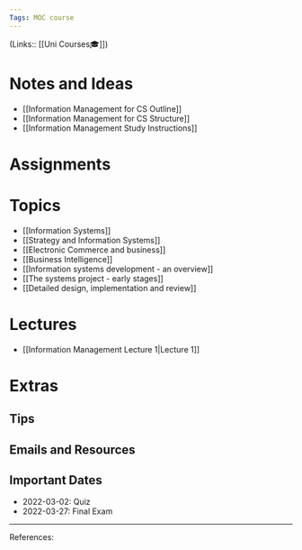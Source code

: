 ```yaml
---
Tags: MOC course
---
```

(Links:: [[Uni Courses🎓]])
# Notes and Ideas
- [[Information Management for CS Outline]]
- [[Information Management for CS Structure]]
- [[Information Management Study Instructions]]
# Assignments
# Topics
- [[Information Systems]]
- [[Strategy and Information Systems]]
- [[Electronic Commerce and business]]
- [[Business Intelligence]]
- [[Information systems development - an overview]]
- [[The systems project - early stages]]
- [[Detailed design, implementation and review]]
# Lectures
- [[Information Management Lecture 1|Lecture 1]]
# Extras
## Tips
## Emails and Resources
## Important Dates
- 2022-03-02: Quiz
- 2022-03-27: Final Exam
___
References:
